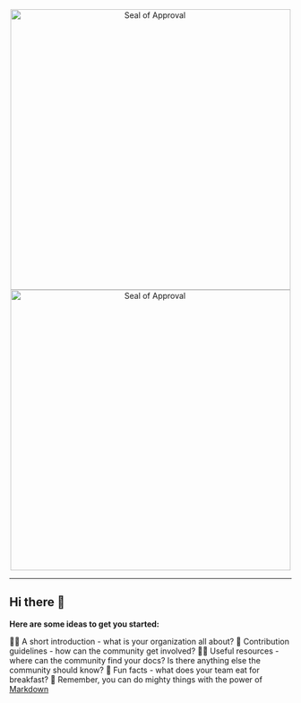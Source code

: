 <div align="center"><img src="https://github.com/northwood-labs/mod-template/raw/main/tofu-modules-lightmode.png#gh-light-mode-only" alt="Seal of Approval" width="500"><img src="https://github.com/northwood-labs/mod-template/raw/main/tofu-modules-darkmode.png#gh-dark-mode-only" alt="Seal of Approval" width="500"><br></div>

---

## Hi there 👋

**Here are some ideas to get you started:**

🙋‍♀️ A short introduction - what is your organization all about?
🌈 Contribution guidelines - how can the community get involved?
👩‍💻 Useful resources - where can the community find your docs? Is there anything else the community should know?
🍿 Fun facts - what does your team eat for breakfast?
🧙 Remember, you can do mighty things with the power of [Markdown](https://docs.github.com/github/writing-on-github/getting-started-with-writing-and-formatting-on-github/basic-writing-and-formatting-syntax)
